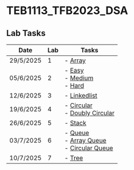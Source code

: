﻿# TEB1113_TFB2023_DSA

## Lab Tasks

| Date       | Lab | Tasks                         |
|------------|-----|-------------------------------|
| 29/5/2025  | 1   | - [Array](./L1/24003426_harith_L1.cpp)      |
| 05/6/2025  | 2   | - [Easy](./L2/24003426_harith_L2_Easy.cpp) <br> - [Medium](./L2/24003426_harith_L2_Medium.cpp) <br> - [Hard](./L2/24003426_harith_L2_Hard.cpp) |
| 12/6/2025  | 3   | - [Linkedlist](./L3/24003426_harith_L3.cpp)  |
| 19/6/2025  | 4   | - [Circular](./L4/24003426_harith_L4_Circular.cpp) <br> - [Doubly Circular](./L4/24003426_harith_L4_DoublyCircular.cpp)  |
| 26/6/2025  | 5   | - [Stack](./L5/24003426_harith_L5_Stack.cpp)  |
| 03/7/2025  | 6   | - [Queue](./L6/24003426_harith_L6_Queue.cpp) <br> - [Array Queue](./L6/24003426_harith_L6_QueueArray.cpp) <br> - [Circular Queue](./L6/24003426_harith_L6_CircularQueue.cpp) |
| 10/7/2025  | 7   | - [Tree](./L7/24003426_harith_L7_Tree.cpp)      |
